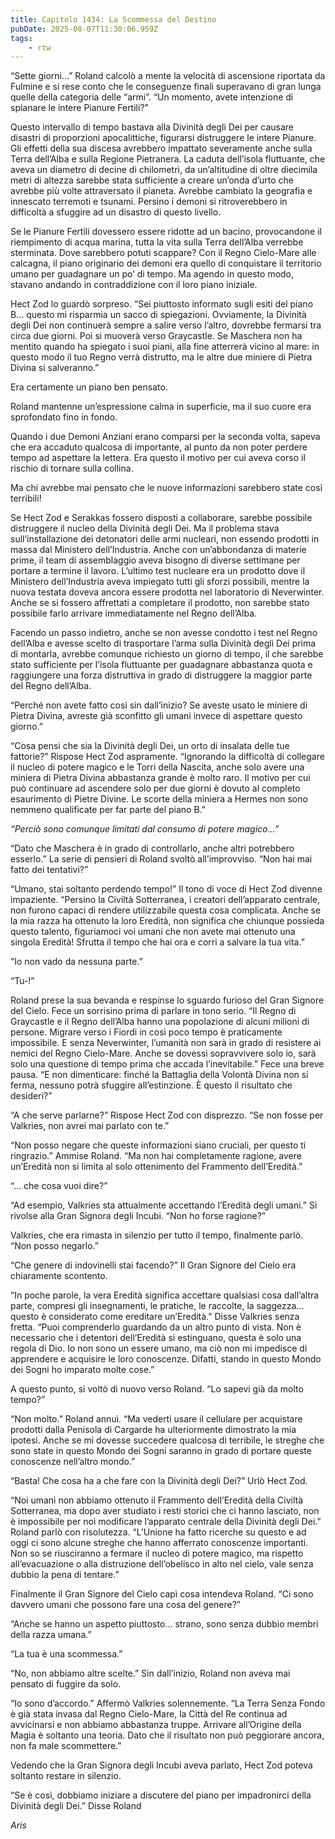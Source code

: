 ```yaml
---
title: Capitolo 1434: La Scommessa del Destino
pubDate: 2025-08-07T11:30:06.959Z
tags:
    - rtw
---
```



“Sette giorni...” Roland calcolò a mente la velocità di ascensione riportata da Fulmine e si rese conto che le conseguenze finali superavano di gran lunga quelle della categoria delle “armi”. “Un momento, avete intenzione di spianare le intere Pianure Fertili?”


Questo intervallo di tempo bastava alla Divinità degli Dei per causare disastri di proporzioni apocalittiche, figurarsi distruggere le intere Pianure. Gli effetti della sua discesa avrebbero impattato severamente anche sulla Terra dell’Alba e sulla Regione Pietranera. La caduta dell’isola fluttuante, che aveva un diametro di decine di chilometri, da un’altitudine di oltre diecimila metri di altezza sarebbe stata sufficiente a creare un’onda d’urto che avrebbe più volte attraversato il pianeta. Avrebbe cambiato la geografia e innescato terremoti e tsunami. Persino i demoni si ritroverebbero in difficoltà a sfuggire ad un disastro di questo livello.


Se le Pianure Fertili dovessero essere ridotte ad un bacino, provocandone il riempimento di acqua marina, tutta la vita sulla Terra dell’Alba verrebbe sterminata. Dove sarebbero potuti scappare? Con il Regno Cielo-Mare alle calcagna, il piano originario dei demoni era quello di conquistare il territorio umano per guadagnare un po’ di tempo. Ma agendo in questo modo, stavano andando in contraddizione con il loro piano iniziale.


Hect Zod lo guardò sorpreso. “Sei piuttosto informato sugli esiti del piano B... questo mi risparmia un sacco di spiegazioni. Ovviamente, la Divinità degli Dei non continuerà sempre a salire verso l’altro, dovrebbe fermarsi tra circa due giorni. Poi si muoverà verso Graycastle. Se Maschera non ha mentito quando ha spiegato i suoi piani, alla fine atterrerà vicino al mare: in questo modo il tuo Regno verrà distrutto, ma le altre due miniere di Pietra Divina si salveranno.”


Era certamente un piano ben pensato.


Roland mantenne un’espressione calma in superficie, ma il suo cuore era sprofondato fino in fondo.


Quando i due Demoni Anziani erano comparsi per la seconda volta, sapeva che era accaduto qualcosa di importante, al punto da non poter perdere tempo ad aspettare la lettera. Era questo il motivo per cui aveva corso il rischio di tornare sulla collina.


Ma chi avrebbe mai pensato che le nuove informazioni sarebbero state così terribili!


Se Hect Zod e Serakkas fossero disposti a collaborare, sarebbe possibile distruggere il nucleo della Divinità degli Dei. Ma il problema stava sull’installazione dei detonatori delle armi nucleari, non essendo prodotti in massa dal Ministero dell’Industria. Anche con un’abbondanza di materie prime, il team di assemblaggio aveva bisogno di diverse settimane per portare a termine il lavoro. L’ultimo test nucleare era un prodotto dove il Ministero dell’Industria aveva impiegato tutti gli sforzi possibili, mentre la nuova testata doveva ancora essere prodotta nel laboratorio di Neverwinter. Anche se si fossero affrettati a completare il prodotto, non sarebbe stato possibile farlo arrivare immediatamente nel Regno dell’Alba.


Facendo un passo indietro, anche se non avesse condotto i test nel Regno dell’Alba e avesse scelto di trasportare l’arma sulla Divinità degli Dei prima di montarla, avrebbe comunque richiesto un giorno di tempo, il che sarebbe stato sufficiente per l’isola fluttuante per guadagnare abbastanza quota e raggiungere una forza distruttiva in grado di distruggere la maggior parte del Regno dell’Alba.


“Perché non avete fatto così sin dall’inizio? Se aveste usato le miniere di Pietra Divina, avreste già sconfitto gli umani invece di aspettare questo giorno.”


“Cosa pensi che sia la Divinità degli Dei, un orto di insalata delle tue fattorie?” Rispose Hect Zod aspramente. “Ignorando la difficoltà di collegare il nucleo di potere magico e le Torri della Nascita, anche solo avere una miniera di Pietra Divina abbastanza grande è molto raro. Il motivo per cui può continuare ad ascendere solo per due giorni è dovuto al completo esaurimento di Pietre Divine. Le scorte della miniera a Hermes non sono nemmeno qualificate per far parte del piano B.”


<em>“Perciò sono comunque limitati dal consumo di potere magico...”</em>


“Dato che Maschera è in grado di controllarlo, anche altri potrebbero esserlo.” La serie di pensieri di Roland svoltò all’improvviso. “Non hai mai fatto dei tentativi?”


“Umano, stai soltanto perdendo tempo!” Il tono di voce di Hect Zod divenne impaziente. “Persino la Civiltà Sotterranea, i creatori dell’apparato centrale, non furono capaci di rendere utilizzabile questa cosa complicata. Anche se la mia razza ha ottenuto la loro Eredità, non significa che chiunque possieda questo talento, figuriamoci voi umani che non avete mai ottenuto una singola Eredità! Sfrutta il tempo che hai ora e corri a salvare la tua vita.”


“Io non vado da nessuna parte.”


“Tu-!”


Roland prese la sua bevanda e respinse lo sguardo furioso del Gran Signore del Cielo. Fece un sorrisino prima di parlare in tono serio. “Il Regno di Graycastle e il Regno dell’Alba hanno una popolazione di alcuni milioni di persone. Migrare verso i Fiordi in così poco tempo è praticamente impossibile. E senza Neverwinter, l’umanità non sarà in grado di resistere ai nemici del Regno Cielo-Mare. Anche se dovessi sopravvivere solo io, sarà solo una questione di tempo prima che accada l’inevitabile.” Fece una breve pausa. “E non dimenticare: finché la Battaglia della Volontà Divina non si ferma, nessuno potrà sfuggire all’estinzione. È questo il risultato che desideri?”


“A che serve parlarne?” Rispose Hect Zod con disprezzo. “Se non fosse per Valkries, non avrei mai parlato con te.”


“Non posso negare che queste informazioni siano cruciali, per questo ti ringrazio.” Ammise Roland. “Ma non hai completamente ragione, avere un’Eredità non si limita al solo ottenimento del Frammento dell’Eredità.”


“... che cosa vuoi dire?”


“Ad esempio, Valkries sta attualmente accettando l’Eredità degli umani.” Si rivolse alla Gran Signora degli Incubi. “Non ho forse ragione?”


Valkries, che era rimasta in silenzio per tutto il tempo, finalmente parlò. “Non posso negarlo.”


“Che genere di indovinelli stai facendo?” Il Gran Signore del Cielo era chiaramente scontento.


“In poche parole, la vera Eredità significa accettare qualsiasi cosa dall’altra parte, compresi gli insegnamenti, le pratiche, le raccolte, la saggezza... questo è considerato come ereditare un’Eredità.” Disse Valkries senza fretta. “Puoi comprenderlo guardando da un altro punto di vista. Non è necessario che i detentori dell’Eredità si estinguano, questa è solo una regola di Dio. Io non sono un essere umano, ma ciò non mi impedisce di apprendere e acquisire le loro conoscenze. Difatti, stando in questo Mondo dei Sogni ho imparato molte cose.”


A questo punto, si voltò di nuovo verso Roland. “Lo sapevi già da molto tempo?”


“Non molto.” Roland annuì. “Ma vederti usare il cellulare per acquistare prodotti dalla Penisola di Cargarde ha ulteriormente dimostrato la mia ipotesi. Anche se mi dovesse succedere qualcosa di terribile, le streghe che sono state in questo Mondo dei Sogni saranno in grado di portare queste conoscenze nell’altro mondo.”


“Basta! Che cosa ha a che fare con la Divinità degli Dei?” Urlò Hect Zod.


“Noi umani non abbiamo ottenuto il Frammento dell’Eredità della Civiltà Sotterranea, ma dopo aver studiato i resti storici che ci hanno lasciato, non è impossibile per noi modificare l’apparato centrale della Divinità degli Dei.” Roland parlò con risolutezza. “L’Unione ha fatto ricerche su questo e ad oggi ci sono alcune streghe che hanno afferrato conoscenze importanti. Non so se riusciranno a fermare il nucleo di potere magico, ma rispetto all’evacuazione o alla distruzione dell’obelisco in alto nel cielo, vale senza dubbio la pena di tentare.”


Finalmente il Gran Signore del Cielo capì cosa intendeva Roland. “Ci sono davvero umani che possono fare una cosa del genere?”


“Anche se hanno un aspetto piuttosto... strano, sono senza dubbio membri della razza umana.”


“La tua è una scommessa.”


“No, non abbiamo altre scelte.” Sin dall’inizio, Roland non aveva mai pensato di fuggire da solo.


“Io sono d’accordo.” Affermò Valkries solennemente. “La Terra Senza Fondo è già stata invasa dal Regno Cielo-Mare, la Città del Re continua ad avvicinarsi e non abbiamo abbastanza truppe. Arrivare all’Origine della Magia è soltanto una teoria. Dato che il risultato non può peggiorare ancora, non fa male scommettere.”


Vedendo che la Gran Signora degli Incubi aveva parlato, Hect Zod poteva soltanto restare in silenzio.


“Se è così, dobbiamo iniziare a discutere del piano per impadronirci della Divinità degli Dei.” Disse Roland






<em>Aris</em>
                                


                                



